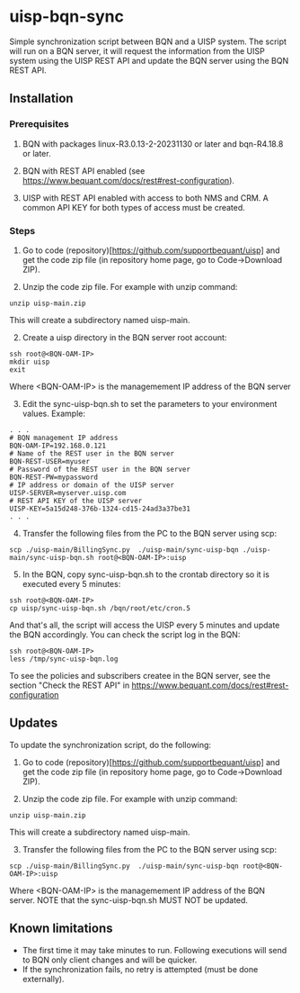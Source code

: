 
# uisp-bqn-sync

Simple synchronization script between BQN and a UISP system. The script
will run on a BQN server, it will request the information from the UISP system
using the UISP REST API and update the BQN server using the BQN REST API.

## Installation

### Prerequisites

1. BQN with packages linux-R3.0.13-2-20231130 or later and bqn-R4.18.8 or later.

2. BQN with REST API enabled (see https://www.bequant.com/docs/rest#rest-configuration).

3. UISP with REST API enabled with access to both NMS and CRM. A common API KEY 
for both types of access must be created.


### Steps

1. Go to code (repository)[https://github.com/supportbequant/uisp] and get the code zip file (in repository home page, go to Code->Download ZIP).

2. Unzip the code zip file. For example with unzip command:
```
unzip uisp-main.zip
```
This will create a subdirectory named uisp-main.

2. Create a uisp directory in the BQN server root account:
```
ssh root@<BQN-OAM-IP>
mkdir uisp
exit
```
Where \<BQN-OAM-IP\> is the managemement IP address of the BQN server

3. Edit the sync-uisp-bqn.sh to set the parameters to your environment values.
Example:
```
. . .
# BQN management IP address
BQN-OAM-IP=192.168.0.121
# Name of the REST user in the BQN server
BQN-REST-USER=myuser 
# Password of the REST user in the BQN server
BQN-REST-PW=mypassword
# IP address or domain of the UISP server
UISP-SERVER=myserver.uisp.com
# REST API KEY of the UISP server
UISP-KEY=5a15d248-376b-1324-cd15-24ad3a37be31
. . .
```

4. Transfer the following files from the PC to the BQN server using scp:
```
scp ./uisp-main/BillingSync.py  ./uisp-main/sync-uisp-bqn ./uisp-main/sync-uisp-bqn.sh root@<BQN-OAM-IP>:uisp
```

5. In the BQN, copy sync-uisp-bqn.sh to the crontab directory so it is executed every 5 minutes:
```
ssh root@<BQN-OAM-IP>
cp uisp/sync-uisp-bqn.sh /bqn/root/etc/cron.5
``` 

And that's all, the script will access the UISP every 5 minutes and update the BQN accordingly.
You can check the script log in the BQN:

```
ssh root@<BQN-OAM-IP>
less /tmp/sync-uisp-bqn.log
```

To see the policies and subscribers createe in the BQN server, see the section
"Check the REST API" in https://www.bequant.com/docs/rest#rest-configuration


## Updates

To update the synchronization script, do the following:

1. Go to code (repository)[https://github.com/supportbequant/uisp] and get the code zip file (in repository home page, go to Code->Download ZIP).

2. Unzip the code zip file. For example with unzip command:
```
unzip uisp-main.zip
```
This will create a subdirectory named uisp-main.

3. Transfer the following files from the PC to the BQN server using scp:
```
scp ./uisp-main/BillingSync.py  ./uisp-main/sync-uisp-bqn root@<BQN-OAM-IP>:uisp
```
Where \<BQN-OAM-IP\> is the managemement IP address of the BQN server. NOTE 
that the sync-uisp-bqn.sh MUST NOT be updated.
 
## Known limitations

- The first time it may take minutes to run. Following executions will send to BQN only client changes and will be quicker.
- If the synchronization fails, no retry is attempted (must be done externally).

